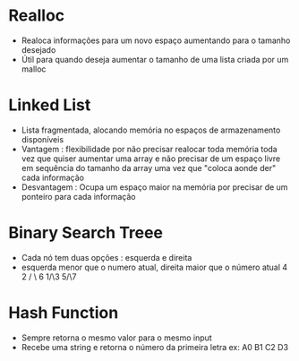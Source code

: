 
# Realloc
- Realoca informações para um novo espaço aumentando para o tamanho desejado
- Útil para quando deseja aumentar o tamanho de uma lista criada por um malloc

 
# Linked List
- Lista fragmentada, alocando memória no espaços de armazenamento disponíveis
- Vantagem : flexibilidade por não precisar realocar toda memória toda vez que quiser aumentar uma array e não precisar de um espaço livre em sequência do tamanho da array uma vez que "coloca aonde der" cada informação
- Desvantagem : Ocupa um espaço maior na memória por precisar de um ponteiro para cada informação


# Binary Search Treee
- Cada nó tem duas opções : esquerda e direita
- esquerda menor que o numero atual, direita maior que o número atual
           4
        2 / \  6
       1/\3   5/\7


# Hash Function
- Sempre retorna o mesmo valor para o mesmo input
- Recebe uma string e retorna o número da primeira letra
ex: A0 B1 C2 D3